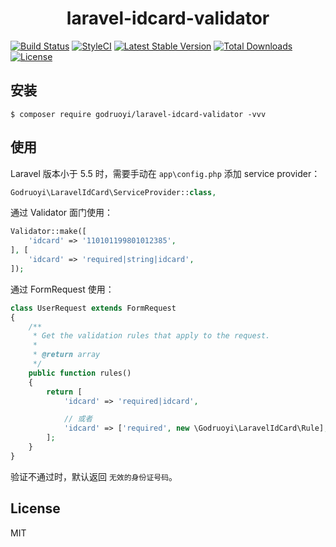 <h1 align="center"> laravel-idcard-validator </h1>

[![Build Status](https://travis-ci.org/godruoyi/laravel-idcard-validator.svg?branch=master)](https://travis-ci.org/godruoyi/laravel-idcard-validator)
[![StyleCI](https://github.styleci.io/repos/181809132/shield?branch=master)](https://github.styleci.io/repos/181809132)
[![Latest Stable Version](https://poser.pugx.org/godruoyi/laravel-idcard-validator/v/stable)](https://packagist.org/packages/godruoyi/laravel-idcard-validator)
[![Total Downloads](https://poser.pugx.org/godruoyi/laravel-idcard-validator/downloads)](https://packagist.org/packages/godruoyi/laravel-idcard-validator)
[![License](https://poser.pugx.org/godruoyi/laravel-idcard-validator/license)](https://packagist.org/packages/godruoyi/laravel-idcard-validator)

## 安装

```shell
$ composer require godruoyi/laravel-idcard-validator -vvv
```

## 使用

Laravel 版本小于 5.5 时，需要手动在 `app\config.php` 添加 service provider：

```php
Godruoyi\LaravelIdCard\ServiceProvider::class,
```

通过 Validator 面门使用：

```php
Validator::make([
    'idcard' => '110101199801012385',
], [
    'idcard' => 'required|string|idcard',
]);
```

通过 FormRequest 使用：

```php
class UserRequest extends FormRequest
{
    /**
     * Get the validation rules that apply to the request.
     *
     * @return array
     */
    public function rules()
    {
        return [
            'idcard' => 'required|idcard',

            // 或者
            'idcard' => ['required', new \Godruoyi\LaravelIdCard\Rule],
        ];
    }
}
```

验证不通过时，默认返回 `无效的身份证号码`。

## License

MIT